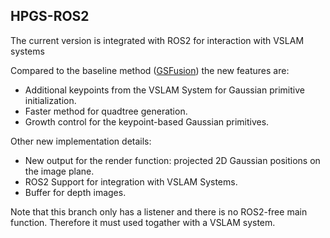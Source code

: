 ## HPGS-ROS2

The current version is integrated with ROS2 for interaction with VSLAM systems

Compared to the baseline method ([GSFusion](https://github.com/smartroboticslab/GSFusion)) the new features are:

+ Additional keypoints from the VSLAM System for Gaussian primitive initialization.
+ Faster method for quadtree generation.
+ Growth control for the keypoint-based Gaussian primitives.

Other new implementation details:
+ New output for the render function: projected 2D Gaussian positions on the image plane.
+ ROS2 Support for integration with VSLAM Systems.
+ Buffer for depth images.

Note that this branch only has a listener and there is no ROS2-free main function. Therefore it must used togather with a VSLAM system.